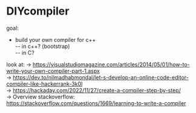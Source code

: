 # DIYcompiler

goal:  
- build your own compiler for c++  
-- in c++? (bootstrap)  
-- in C?  
    
look at:
-> https://visualstudiomagazine.com/articles/2014/05/01/how-to-write-your-own-compiler-part-1.aspx  
-> https://dev.to/nilmadhabmondal/let-s-develop-an-online-code-editor-compiler-like-hackerrank-3k0l  
-> https://hackaday.com/2022/11/27/create-a-compiler-step-by-step/  
-> Overview stackoverflow: https://stackoverflow.com/questions/1669/learning-to-write-a-compiler  


